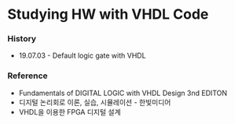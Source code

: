 # Studying HW with VHDL Code
### History
* 19.07.03 - Default logic gate with VHDL

### Reference
* Fundamentals of DIGITAL LOGIC with VHDL Design 3nd EDITON
* 디지털 논리회로 이론, 실습, 시뮬레이션 - 한빛미디어
* VHDL을 이용한 FPGA 디지털 설계
